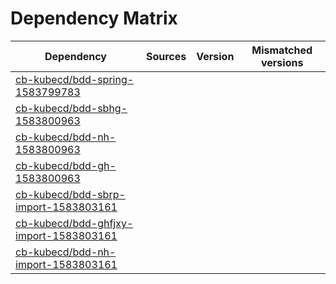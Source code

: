 # Dependency Matrix

Dependency | Sources | Version | Mismatched versions
---------- | ------- | ------- | -------------------
[cb-kubecd/bdd-spring-1583799783](https://github.com/cb-kubecd/bdd-spring-1583799783.git) |  | []() | 
[cb-kubecd/bdd-sbhg-1583800963](https://github.com/cb-kubecd/bdd-sbhg-1583800963.git) |  | []() | 
[cb-kubecd/bdd-nh-1583800963](https://github.com/cb-kubecd/bdd-nh-1583800963.git) |  | []() | 
[cb-kubecd/bdd-gh-1583800963](https://github.com/cb-kubecd/bdd-gh-1583800963.git) |  | []() | 
[cb-kubecd/bdd-sbrp-import-1583803161](https://github.com/cb-kubecd/bdd-sbrp-import-1583803161.git) |  | []() | 
[cb-kubecd/bdd-ghfjxy-import-1583803161](https://github.com/cb-kubecd/bdd-ghfjxy-import-1583803161.git) |  | []() | 
[cb-kubecd/bdd-nh-import-1583803161](https://github.com/cb-kubecd/bdd-nh-import-1583803161.git) |  | []() | 
